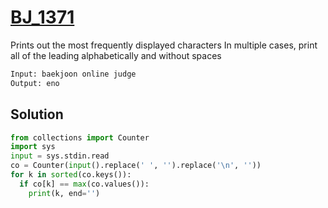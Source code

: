 # [BJ_1371](https://acmicpc.net/problem/1371)

Prints out the most frequently displayed characters
In multiple cases, print all of the leading alphabetically and without spaces


```txt
Input: baekjoon online judge
Output: eno
```

## Solution

```py
from collections import Counter
import sys
input = sys.stdin.read
co = Counter(input().replace(' ', '').replace('\n', ''))
for k in sorted(co.keys()):
  if co[k] == max(co.values()):
    print(k, end='')
```
